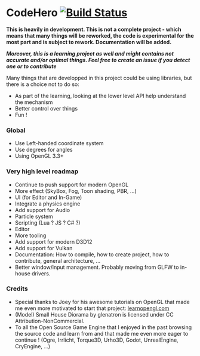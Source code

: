 # CodeHero [![Build Status](https://travis-ci.org/pierrefourgeaud/CodeHero.svg?branch=master)](https://travis-ci.org/pierrefourgeaud/CodeHero)

**This is heavily in development. This is not a complete project - which means that many things will be reworked, the code is experimental for the most part and is subject to rework. Documentation will be added.**

**_Moreover, this is a learning project as well and might contains not accurate and/or optimal things. Feel free to create an issue if you detect one or to contribute_**

Many things that are developped in this project could be using libraries, but there is a choice not
to do so:
  * As part of the learning, looking at the lower level API help understand the mechanism
  * Better control over things
  * Fun !

### Global

* Use Left-handed coordinate system
* Use degrees for angles
* Using OpenGL 3.3+

### Very high level roadmap
* Continue to push support for modern OpenGL
* More effect (SkyBox, Fog, Toon shading, PBR, ...)
* UI (for Editor and In-Game)
* Integrate a physics engine
* Add support for Audio
* Particle system
* Scripting (Lua ? JS ? C# ?)
* Editor
* More tooling
* Add support for modern D3D12
* Add support for Vulkan
* Documentation: How to compile, how to create project, how to contribute, general architecture, ...
* Better window/input management. Probably moving from GLFW to in-house drivers.

### Credits

* Special thanks to Joey for his awesome tutorials on OpenGL that made me even more motivated to start that project: [learnopengl.com](https://learnopengl.com)
* (Model) Small House Diorama by glenatron is licensed under CC Attribution-NonCommercial.
* To all the Open Source Game Engine that I enjoyed in the past browsing the source code and learn from and that made me even more eager to continue ! (Ogre, Irrlicht, Torque3D, Urho3D, Godot, UnrealEngine, CryEngine, ...)